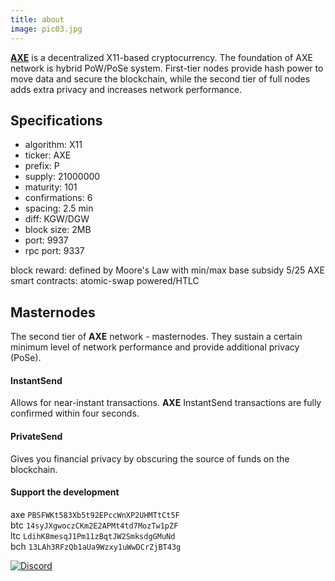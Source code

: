 ```yaml
---
title: about
image: pic03.jpg
---
```

<a href="https://github.com/AXErunners/axe"><b>AXE</b></a> is a decentralized X11-based cryptocurrency. The foundation of AXE network is hybrid PoW/PoSe system. First-tier nodes provide hash power to move data and secure the blockchain, while the second tier of full nodes adds extra privacy and increases network performance.

## Specifications
* algorithm: X11
* ticker: AXE
* prefix: P
* supply: 21000000
* maturity: 101
* confirmations: 6
* spacing: 2.5 min
* diff: KGW/DGW
* block size: 2MB
* port: 9937
* rpc port: 9337

block reward: defined by Moore's Law with min/max base subsidy 5/25 AXE<br />
smart contracts: atomic-swap powered/HTLC<br />

## Masternodes
The second tier of <b>AXE</b> network - masternodes. They sustain a certain minimum level of network performance and provide additional privacy (PoSe).

#### InstantSend
Allows for near-instant transactions. <b>AXE</b> InstantSend transactions are fully confirmed within four seconds.

#### PrivateSend
Gives you financial privacy by obscuring the source of funds on the blockchain.

#### Support the development
axe `PBSFWKt583Xb5t92EPccWnXP2UHMTtCt5F`<br />
btc `14syJXgwoczCKm2E2APMt4td7MozTw1pZF`<br />
ltc `LdihK8mesqJ1Pm11zBqtJW2SmksdgGMuNd`<br />
bch `13LAh3RFzQb1aUa9Wzxy1uWwDCrZjBT43g`<br />

[![Discord](https://hook.io/geo1088/discord-badge/390063890438029322/JkasDjQ)](https://discord.gg/RKE5PD9)
